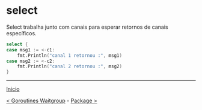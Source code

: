 # select


Select trabalha junto com canais para esperar retornos de canais específicos.

```go
select {
case msg1 := <-c1:
    fmt.Println("canal 1 retornou :", msg1)
case msg2 := <-c2:
    fmt.Println("canal 2 retornou :", msg2)
}
```

---
[Inicio](../README.md)

[< Goroutines Waitgroup](../goroutines_waitgroup/) - [Package >](../package/)
